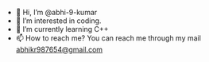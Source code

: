 - 👋 Hi, I’m @abhi-9-kumar
- 👀 I’m interested in coding.
- 🌱 I’m currently learning C++
- 📫 How to reach me? You can reach me through my mail abhikr987654@gmail.com

<!---
abhi-9-kumar/abhi-9-kumar is a ✨ special ✨ repository because its `README.md` (this file) appears on your GitHub profile.
You can click the Preview link to take a look at your changes.
--->
